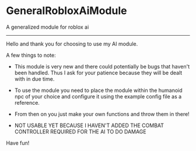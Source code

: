 # GeneralRobloxAiModule
A generalized module for roblox ai

---------------------------------------------------------------------
Hello and thank you for choosing to use my AI module. 

A few things to note:

* This module is very new and there could potentially be bugs that haven't been handled. Thus I ask for your patience because they will be dealt with in due time. 

* To use the module you need to place the module within the humanoid npc of your choice and configure it using the example config file as a reference. 

* From then on you just make your own functions and throw them in there! 

* NOT USABLE YET BECAUSE I HAVEN'T ADDED THE COMBAT CONTROLLER REQUIRED FOR THE AI TO DO DAMAGE

Have fun!
